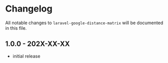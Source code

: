 # Changelog

All notable changes to `laravel-google-distance-matrix` will be documented in this file.

## 1.0.0 - 202X-XX-XX

- initial release
